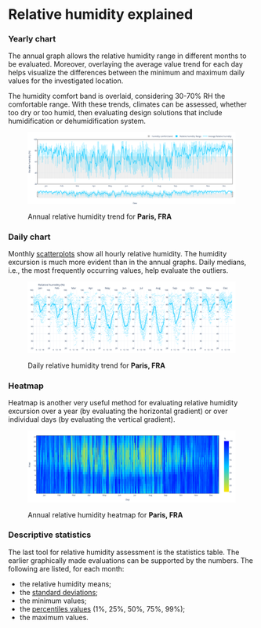 # Relative humidity explained

### Yearly chart

The annual graph allows the relative humidity range in different months to be evaluated. Moreover, overlaying the average value trend for each day helps visualize the differences between the minimum and maximum daily values for the investigated location.

The humidity comfort band is overlaid, considering 30-70% RH the comfortable range. With these trends, climates can be assessed, whether too dry or too humid, then evaluating design solutions that include humidification or dehumidification system.

<figure><img src="../../../.gitbook/assets/CBEClima_Paris.MontSouris_FRA_rh_yearly_t_rh_tab.svg" alt=""><figcaption><p>Annual relative humidity trend for <strong>Paris, FRA</strong></p></figcaption></figure>

### Daily chart

Monthly [scatterplots](https://en.wikipedia.org/wiki/Scatter\_plot) show all hourly relative humidity. The humidity excursion is much more evident than in the annual graphs. Daily medians, i.e., the most frequently occurring values, help evaluate the outliers.

<figure><img src="../../../.gitbook/assets/CBEClima_Paris.MontSouris_FRA_rh_daily_t_rh_tab.svg" alt=""><figcaption><p>Daily relative humidity trend for <strong>Paris, FRA</strong></p></figcaption></figure>

### Heatmap

Heatmap is another very useful method for evaluating relative humidity excursion over a year (by evaluating the horizontal gradient) or over individual days (by evaluating the vertical gradient).

<figure><img src="../../../.gitbook/assets/CBEClima_Paris.MontSouris_FRA_rh_heatmap_t_rh_tab.svg" alt=""><figcaption><p>Annual relative humidity heatmap for <strong>Paris, FRA</strong></p></figcaption></figure>

### Descriptive statistics

The last tool for relative humidity assessment is the statistics table. The earlier graphically made evaluations can be supported by the numbers. The following are listed, for each month:

* the relative humidity means;
* the [standard deviations](https://en.wikipedia.org/wiki/Standard\_deviation);
* the minimum values;
* the [percentiles values](https://en.wikipedia.org/wiki/Percentile) (1%, 25%, 50%, 75%, 99%);
* the maximum values.
